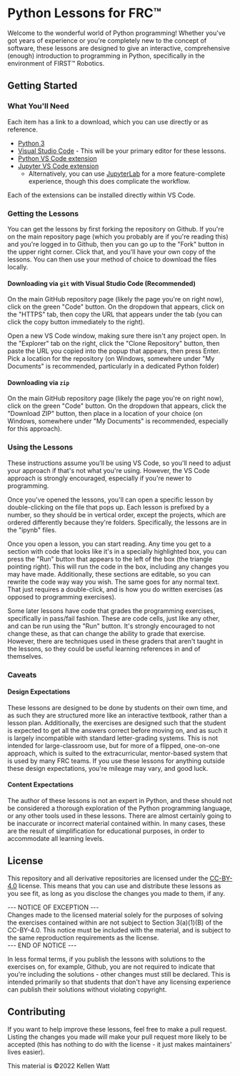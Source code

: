 # Python Lessons for FRC™

Welcome to the wonderful world of Python programming! Whether you've got years of experience or you're completely new 
to the concept of software, these lessons are designed to give an interactive, comprehensive (enough) introduction to 
programming in Python, specifically in the environment of FIRST™ Robotics.


## Getting Started
### What You'll Need
Each item has a link to a download, which you can use directly or as reference.
- [Python 3](https://www.python.org/downloads/)
- [Visual Studio Code](https://code.visualstudio.com/) - This will be your primary editor for these lessons.
- [Python VS Code extension](https://marketplace.visualstudio.com/items?itemName=ms-python.python)
- [Jupyter VS Code extension](https://marketplace.visualstudio.com/items?itemName=ms-toolsai.jupyter) 
  - Alternatively, you can use [JupyterLab](https://jupyterlab.readthedocs.io/en/stable/) for a more feature-complete 
    experience, though this does complicate the workflow.
<!-- - [Draw.io integration VS Code extension](https://marketplace.visualstudio.com/items?itemName=hediet.vscode-drawio) - for easily making flowcharts -->

Each of the extensions can be installed directly within VS Code.  

### Getting the Lessons
You can get the lessons by first forking the repository on Github. If you're on the main repository page (which you probably
are if you're reading this) and you're logged in to Github, then you can go up to the "Fork" button in the upper right corner.
Click that, and you'll have your own copy of the lessons. You can then use your method of choice to download the files locally.

#### Downloading via `git` with Visual Studio Code (Recommended)
On the main GitHub repository page (likely the page you're on right now), click on the green "Code" button. On the 
dropdown that appears, click on the "HTTPS" tab, then copy the URL that appears under the tab (you can click the copy button 
immediately to the right). 

Open a new VS Code window, making sure there isn't any project open. In the "Explorer" tab on the right, click the "Clone 
Repository" button, then paste the URL you copied into the popup that appears, then press Enter. Pick a location for the 
repository (on Windows, somewhere under "My Documents" is recommended, particularly in a dedicated Python folder)

#### Downloading via `zip`
On the main GitHub repository page (likely the page you're on right now), click on the green "Code" button. On the 
dropdown that appears, click the "Download ZIP" button, then place in a location of your choice (on Windows, somewhere 
under "My Documents" is recommended, especially for this approach).

### Using the Lessons
These instructions assume you'll be using VS Code, so you'll need to adjust your approach if that's not what you're using. 
However, the VS Code approach is strongly encouraged, especially if you're newer to programming.

Once you've opened the lessons, you'll can open a specific lesson by double-clicking on the file that pops up. Each lesson is 
prefixed by a number, so they should be in vertical order, except the projects, which are ordered differently because they're 
folders. Specifically, the lessons are in the "ipynb" files.

Once you open a lesson, you can start reading. Any time you get to a section with code that looks like it's in a specially 
highlighted box, you can press the "Run" button that appears to the left of the box (the triangle pointing right). This will 
run the code in the box, including any changes you may have made. Additionally, these sections are editable, so you can 
rewrite the code way way you wish. The same goes for any normal text. That just requires a double-click, and is how you do 
written exercises (as opposed to programming exercises).

Some later lessons have code that grades the programming exercises, specifically in pass/fail fashion. These are code cells,
just like any other, and can be run using the "Run" button. It's strongly encouraged to not change these, as that can change 
the ability to grade that exercise. However, there are techniques used in these graders that aren't taught in the lessons, 
so they could be useful learning references in and of themselves.

### Caveats
#### Design Expectations
These lessons are designed to be done by students on their own time, and as such they are structured more like an 
interactive textbook, rather than a lesson plan. Additionally, the exercises are designed such that the student 
is expected to get all the answers correct before moving on, and as such it is largely incompatible with standard 
letter-grading systems. This is not intended for large-classroom use, but for more of a flipped, one-on-one approach, which 
is suited to the extracurricular, mentor-based system that is used by many FRC teams. If you use these lessons for 
anything outside these design expectations, you're mileage may vary, and good luck.

#### Content Expectations
The author of these lessons is not an expert in Python, and these should not be considered a thorough exploration of 
the Python programming language, or any other tools used in these lessons. There are almost certainly going to be 
inaccurate or incorrect material contained within. In many cases, these are the result of simplification for 
educational purposes, in order to accommodate all learning levels.



## License
This repository and all derivative repositories are licensed under the [CC-BY-4.0](./LICENSE.txt) license. This means that you 
can use and distribute these lessons as you see fit, as long as you disclose the changes you made to them, if any. 

--- NOTICE OF EXCEPTION ---<br>
Changes made to the licensed material solely for the purposes of solving the exercises contained within 
are not subject to Section 3(a)(1)(B) of the CC-BY-4.0. This notice must be included with the material, and is 
subject to the same reproduction requirements as the license.<br>
--- END OF NOTICE ---

In less formal terms, if you publish the lessons with solutions to the exercises on, for example, Github, you are not 
required to indicate that you're including the solutions - other changes must still be declared. This is intended 
primarily so that students that don't have any licensing experience can publish their solutions without violating copyright.


## Contributing
If you want to help improve these lessons, feel free to make a pull request. Listing the changes you made will make 
your pull request more likely to be accepted (this has nothing to do with the license - it just makes maintainers' lives easier).


This material is ©2022 Kellen Watt